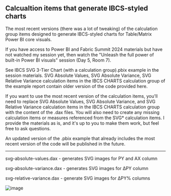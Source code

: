 ## Calcualtion items that generate IBCS-styled charts

The most recent versions (there was a lot of tweaking) of the calculation group items designed to generate IBCS-styled charts for Table/Matrix Power BI core visuals.

If you have access to Power BI and Fabric Summit 2024 materials but have not watched my session yet, then watch the "Unleash the full power of built-in Power BI visuals" session (Day 5, Room 7).

See IBCS SVG 3-Tier Chart (with a calculation group).pbix example in the session materials. SVG Absolute Values, SVG Absolute Variance, SVG Relative Variance calculation items in the IBCS CHARTS calculation group of the example report contain older version of the code provided here.

If you want to use the most recent version of the calculation items, you'll need to replace SVG Absolute Values, SVG Absolute Variance, and SVG Relative Variance calculation items in the IBCS CHARTS calculation group with the content of the .dax files. You will also need to create any missing calculation items or measures referenced from the SVG* calculation items. I provide the materials as is, and it's up to you to make them work, but feel free to ask questions.

An updated version of the .pbix example that already includes the most recent version of the code will be published in the future.

---

svg-absolute-values.dax - generates SVG images for PY and AX column 

svg-absolute-variance.dax - generates SVG images for ΔPY column

svg-relative-variance.dax - generate SVG images for ΔPY% columns

![image](https://github.com/avatorl/IBCS-for-Power-BI/assets/59934292/c8c1125b-76c3-42dc-9a85-ddd53e5d0e35)




